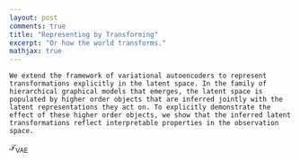 ```yaml
---
layout: post
comments: true
title: "Representing by Transforming"
excerpt: "Or how the world transforms."
mathjax: true
---
```




`We extend the framework of variational autoencoders to represent transformations explicitly in the latent space. In the family of hierarchical graphical models that emerges, the latent space is populated by higher order objects that are inferred jointly with the latent representations they act on. To explicitly demonstrate the effect of these higher order objects, we show that the inferred latent transformations reflect interpretable properties in the observation space.`

$\mathcal{T}_{\mathrm{VAE}}$